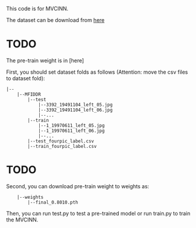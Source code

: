 This code is for MVCINN.

The dataset can be download from [here](https://github.com/mfiddr/MFIDDR)
# TODO
The pre-train weight is in [here]


First, you should set dataset folds as follows (Attention: move the csv files to dataset fold):
```
|--
    |--MFIDDR
        |--test
            |--3392_19491104_left_05.jpg
            |--3392_19491104_left_06.jpg
            |--...
        |--train
            |--1_19970611_left_05.jpg
            |--1_19970611_left_06.jpg
            |--...
        |--test_fourpic_label.csv
        |--train_fourpic_label.csv

```
# TODO     
Second, you can download pre-train weight to weights as:
```
    |--weights
        |--final_0.8010.pth
```

Then, you can run test.py to test a pre-trained model or run train.py to train the MVCINN.